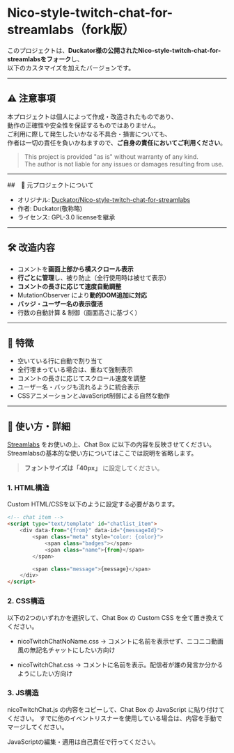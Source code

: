 # Nico-style-twitch-chat-for-streamlabs（fork版）

このプロジェクトは、**Duckator様の公開されたNico-style-twitch-chat-for-streamlabsをフォーク**し、  
以下のカスタマイズを加えたバージョンです。

---

## ⚠️ 注意事項

本プロジェクトは個人によって作成・改造されたものであり、  
動作の正確性や安全性を保証するものではありません。  
ご利用に際して発生したいかなる不具合・損害についても、  
作者は一切の責任を負いかねますので、**ご自身の責任においてご利用ください**。

> This project is provided "as is" without warranty of any kind.  
> The author is not liable for any issues or damages resulting from use.

---

##　📄 元プロジェクトについて

- オリジナル: [Duckator/Nico-style-twitch-chat-for-streamlabs](https://github.com/Duckator/Nico-style-twitch-chat-for-streamlabs)
- 作者: Duckator(敬称略)
- ライセンス: GPL-3.0 licenseを継承

---

## 🛠 改造内容

- コメントを**画面上部から横スクロール表示**
- **行ごとに管理**し、被り防止（全行使用時は被せて表示）
- **コメントの長さに応じて速度自動調整**
- MutationObserver により**動的DOM追加に対応**
- **バッジ・ユーザー名の表示復活**
- 行数の自動計算 & 制御（画面高さに基づく）

---

## 🔧 特徴

- 空いている行に自動で割り当て
- 全行埋まっている場合は、重ねて強制表示
- コメントの長さに応じてスクロール速度を調整
- ユーザー名・バッジも流れるように統合表示
- CSSアニメーションとJavaScript制御による自然な動作

---

## 💬 使い方・詳細
[Streamlabs](https://streamlabs.com/) をお使いの上、Chat Box に以下の内容を反映させてください。  
Streamlabsの基本的な使い方についてはここでは説明を省略します。

> **フォントサイズは「40px」** に設定してください。

### 1. HTML構造

Custom HTML/CSSを以下のように設定する必要があります。

```HTML
<!-- chat item -->
<script type="text/template" id="chatlist_item">
    <div data-from="{from}" data-id="{messageId}">
        <span class="meta" style="color: {color}">
            <span class="badges"></span>
            <span class="name">{from}</span>
        </span>

        <span class="message">{message}</span>
    </div>
</script>
```

### 2. CSS構造
以下の2つのいずれかを選択して、Chat Box の Custom CSS を全て置き換えてください。

- nicoTwitchChatNoName.css
-> コメントに名前を表示せず、ニコニコ動画風の無記名チャットにしたい方向け

- nicoTwitchChat.css
-> コメントに名前を表示。配信者が誰の発言か分かるようにしたい方向け




### 3. JS構造
nicoTwitchChat.js の内容をコピーして、Chat Box の JavaScript に貼り付けてください。
すでに他のイベントリスナーを使用している場合は、内容を手動でマージしてください。

JavaScriptの編集・適用は自己責任で行ってください。
